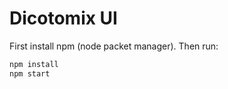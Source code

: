 # Dicotomix UI

First install npm (node packet manager). Then run:

```sh
npm install
npm start
```
